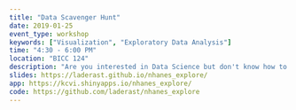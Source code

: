 ```yaml
---
title: "Data Scavenger Hunt"
date: 2019-01-25
event_type: workshop
keywords: ["Visualization", "Exploratory Data Analysis"]
time: "4:30 - 6:00 PM"
location: "BICC 124"
description: "Are you interested in Data Science but don't know how to get started? Come learn about the power of exploring data at our workshop. We'll use a publicly available dataset called NHANES (National Health and Nutritional Examination Survey) to learn about answering questions about diabetes and depression in a friendly group setting. No previous experience is required. Bring a laptop and your curiosity! If you'd like to come, please RSVP by [filling out our pre-session survey](https://goo.gl/forms/NtktQLzz14LIUTzZ2)."
slides: https://laderast.github.io/nhanes_explore/
app: https://kcvi.shinyapps.io/nhanes_explore/
code: https://github.com/laderast/nhanes_explore
---
```

